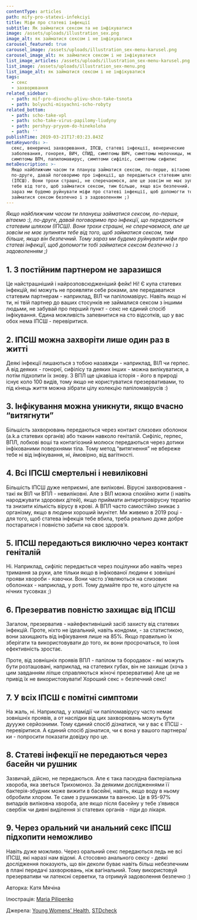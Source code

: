 ```yaml
---
contentType: articles
path: mify-pro-statevi-infekciyi
title: Міфи про статеві інфекції
subtitle: Як займатися сексом та не інфікуватися
image: /assets/uploads/illustration_sex.png
image_alt: як займатися сексом і не інфікуватися
carousel_featured: true
carousel_image: /assets/uploads/illustration_sex-menu-karusel.png
carousel_image_alt: як займатися сексом і не інфікуватися
list_image_articles: /assets/uploads/illustration_sex-menu-karusel.png
list_image: /assets/uploads/illustration_sex-menu.png
list_image_alt: як займатися сексом і не інфікуватися
tags:
  - секс
  - захворювання
related_sidebar:
  - path: mif-pro-divochu-plivu-shco-take-tsnota
  - path: bolyuchi-misyachni-scho-robyty
related_bottom:
  - path: scho-take-vpl
  - path: scho-take-virus-papilomy-liudyny
  - path: pershyy-pryyom-do-hinekoloha
  - path: ''
publishTime: 2019-03-21T17:03:23.843Z
metaKeywords: >-
  секс, венеричні захворювання, ІПСШ, статеві інфекції, венерические
  заболевания, гонорея, ВИЧ, СПИД, симптомы ВИЧ, симптомы молочницы, молочница,
  симптомы ВПЧ, папиломавирус, симптоми сифіліс, симптомы сифилис
metaDescription: >-
  Якщо найближчим часом ти плануєш займатися сексом, по-перше, вітаємо :),
  по-друге, давай поговоримо про інфекції, що передаються статевим шляхом
  (ІПСШ). Вони трохи страшні, не сперечаємося, але це зовсім не має зупиняти
  тебе від того, щоб займатися сексом, тим більше, якщо він безпечний. Тому
  зараз ми будемо руйнувати міфи про статеві інфекції, щоб допомогти тобі
  займатися сексом безпечно і з задоволенням ;)
---
```

_Якщо найближчим часом ти плануєш займатися сексом, по-перше, вітаємо :), по-друге, давай поговоримо про інфекції, що передаються статевим шляхом (ІПСШ). Вони трохи страшні, не сперечаємося, але це зовсім не має зупиняти тебе від того, щоб займатися сексом, тим більше, якщо він безпечний. Тому зараз ми будемо руйнувати міфи про статеві інфекції, щоб допомогти тобі займатися сексом безпечно і з задоволенням ;)_

## 1. З постійним партнером не заразишся

Це найстрашніший і найрозповсюдженіший фейк! Ні! Є купа статевих інфекцій, які можуть не проявляти себе роками, але передаватися статевим партнерам - наприклад, ВІЛ чи папіломавірус. Навіть якщо ні ти, ні твій партнер до ваших стосунків не займалися сексом з іншими людьми, не забувай про перший пункт - секс не єдиний спосіб інфікування. Єдина можливість запевнитися на сто відсотків, що у вас обох нема ІПСШ - перевіритися.

## 2. ІПСШ можна захворіти лише один раз в житті

Деякі інфекції лишаються з тобою назавжди - наприклад, ВІЛ чи герпес. А від деяких - гонореї, сифілісу та деяких інших - можна вилікуватися, а потім підхопити їх знову. З ВПЛ ще цікавіша історія - його в природі існує коло 100 видів, тому якщо не користуватися презервативами, то під кінець життя можна зібрати цілу колекцію папіломавірусів :)

## 3. Інфікування можна уникнути, якщо вчасно “витягнути”

Більшість захворювань передаються через контакт слизових оболонок (a.k.a статевих органів) або тканин навколо геніталій. Сифіліс, герпес, ВПЛ, лобкові воші та контагіозний молюск передаються через дотики інфікованими поверхнями тіла. Тому метод “витягнення” не вбереже тебе ні від інфікування, ні, ймовірно, від вагітності.

## 4. Всі ІПСШ смертельні і невиліковні

Більшість ІПСШ дуже неприємні, але виліковні. Вірусні захворювання - такі як ВІЛ чи ВПЛ - невиліковні. Але з ВІЛ можна спокійно жити (і навіть народжувати здорових дітей), якщо приймати антиретровірусну терапію та знизити кількість вірусу в крові. А ВПЛ часто самостійно зникає з організму, якщо в людини хороший імунітет. Ми живемо в 2019 році - для того, щоб статева інфекція тебе вбила, треба реально дуже добре постаратися і повністю забити на своє здоров’я. 

## 5. ІПСШ передаються виключно через контакт геніталій

Ні. Наприклад, сифіліс передається через поцілунки або навіть через тримання за руки, але тільки якщо в інфікованої людини є зовнішні прояви хвороби - язвочки. Вони часто з’являються на слизових оболонках - наприклад, у роті. Тому думайте про те, кого цілуєте на нічних тусовках ;)

## 6. Презерватив повністю захищає від ІПСШ

Загалом, презерватив - найефективніший засіб захисту від статевих інфекцій. Проте, ніхто не ідеальний, навіть кондоми, - за статистикою, вони захищають від інфікування лише на 85%. Якщо правильно їх зберігати та використовувати до того, як вони просрочаться, то їхня ефективність зростає. 

Проте, від зовнішніх проявів ВПЛ - папілом та бородавок - які можуть бути розташовані, наприклад, на статевих губах, він не захищає (хоча з цим завданням ліпше справляються жіночі презервативи) Але це не привід їх не використовувати! Хороший секс = безпечний секс! 

## 7. У всіх ІПСШ є помітні симптоми

На жаль, ні. Наприклад, у хламідії чи папіломавірусу часто немає зовнішніх проявів, а от наслідки від цих захворювань можуть бути дуууже серйозними. Тому єдиний спосіб дізнатися, чи у вас є ІПСШ - перевіритися. А єдиний спосіб дізнатися, чи є вона у вашого партнера/ки - попросити показати довідку про це.

## 8. Статеві інфекції не передаються через басейн чи рушник

Зазвичай, дійсно, не передаються. Але є така паскудна бактеріальна хвороба, яка зветься Трихомоноз. За деякими дослідженнями її бактерія-збудник може вижити в басейні, навіть, якщо воду в ньому обробили хлором. Те саме з рушниками та ванною. Це в 95-97% випадків виліковна хвороба, але якщо після басейну у тебе з’явився свербіж чи дивні виділення зі статевих органів - піди до лікаря.

## 9. Через оральний чи анальний секс ІПСШ підхопити неможливо

Навіть дуже можливо. Через оральний секс передаються ледь не всі ІПСШ, які наразі нам відомі. А стосовно анального сексу - деякі дослідження показують, що він деколи буває навіть більш небезпечним в плані передачі захворювань, ніж вагінальний. Тому використовуй презервативи чи латексні серветки, та отримуй задоволення безпечно :)



Авторка: Катя Мячіна

Ілюстрація: [Maria Pilipenko](https://www.instagram.com/g.r.a.die.n.t/)



Джерела: [Young Womens' Health](https://youngwomenshealth.org), [STDcheck](https://www.stdcheck.com/blog/std-myths/)
